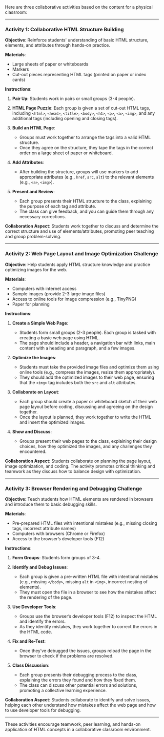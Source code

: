 Here are three collaborative activities based on the content for a physical classroom:

---

### **Activity 1: Collaborative HTML Structure Building**

**Objective**: Reinforce students' understanding of basic HTML structure, elements, and attributes through hands-on practice.

**Materials**:
- Large sheets of paper or whiteboards
- Markers
- Cut-out pieces representing HTML tags (printed on paper or index cards)

**Instructions**:

1. **Pair Up**: Students work in pairs or small groups (3-4 people).

2. **HTML Page Puzzle**: Each group is given a set of cut-out HTML tags, including `<html>`, `<head>`, `<title>`, `<body>`, `<h1>`, `<p>`, `<a>`, `<img>`, and any additional tags (including opening and closing tags).

3. **Build an HTML Page**:
    - Groups must work together to arrange the tags into a valid HTML structure.
    - Once they agree on the structure, they tape the tags in the correct order on a large sheet of paper or whiteboard.

4. **Add Attributes**:
    - After building the structure, groups will use markers to add appropriate attributes (e.g., `href`, `src`, `alt`) to the relevant elements (e.g., `<a>`, `<img>`).

5. **Present and Review**:
    - Each group presents their HTML structure to the class, explaining the purpose of each tag and attribute.
    - The class can give feedback, and you can guide them through any necessary corrections.

**Collaboration Aspect**:
Students work together to discuss and determine the correct structure and use of elements/attributes, promoting peer teaching and group problem-solving.

---

### **Activity 2: Web Page Layout and Image Optimization Challenge**

**Objective**: Help students apply HTML structure knowledge and practice optimizing images for the web.

**Materials**:
- Computers with internet access
- Sample images (provide 2-3 large image files)
- Access to online tools for image compression (e.g., TinyPNG)
- Paper for planning

**Instructions**:

1. **Create a Simple Web Page**:
    - Students form small groups (2-3 people). Each group is tasked with creating a basic web page using HTML.
    - The page should include a header, a navigation bar with links, main content with a heading and paragraph, and a few images.

2. **Optimize the Images**:
    - Students must take the provided image files and optimize them using online tools (e.g., compress the images, resize them appropriately).
    - They should add the optimized images to their web page, ensuring that the `<img>` tag includes both the `src` and `alt` attributes.

3. **Collaborate on Layout**:
    - Each group should create a paper or whiteboard sketch of their web page layout before coding, discussing and agreeing on the design together.
    - Once the layout is planned, they work together to write the HTML and insert the optimized images.

4. **Show and Discuss**:
    - Groups present their web pages to the class, explaining their design choices, how they optimized the images, and any challenges they encountered.

**Collaboration Aspect**:
Students collaborate on planning the page layout, image optimization, and coding. The activity promotes critical thinking and teamwork as they discuss how to balance design with optimization.

---

### **Activity 3: Browser Rendering and Debugging Challenge**

**Objective**: Teach students how HTML elements are rendered in browsers and introduce them to basic debugging skills.

**Materials**:
- Pre-prepared HTML files with intentional mistakes (e.g., missing closing tags, incorrect attribute names)
- Computers with browsers (Chrome or Firefox)
- Access to the browser’s developer tools (F12)

**Instructions**:

1. **Form Groups**: Students form groups of 3-4.

2. **Identify and Debug Issues**:
    - Each group is given a pre-written HTML file with intentional mistakes (e.g., missing `</body>`, missing `alt` in `<img>`, incorrect nesting of elements).
    - They must open the file in a browser to see how the mistakes affect the rendering of the page.

3. **Use Developer Tools**:
    - Groups use the browser’s developer tools (F12) to inspect the HTML and identify the errors.
    - As they identify mistakes, they work together to correct the errors in the HTML code.

4. **Fix and Re-Test**:
    - Once they’ve debugged the issues, groups reload the page in the browser to check if the problems are resolved.

5. **Class Discussion**:
    - Each group presents their debugging process to the class, explaining the errors they found and how they fixed them.
    - The class can discuss other potential errors and solutions, promoting a collective learning experience.

**Collaboration Aspect**:
Students collaborate to identify and solve issues, helping each other understand how mistakes affect the web page and how to use developer tools for debugging.

---

These activities encourage teamwork, peer learning, and hands-on application of HTML concepts in a collaborative classroom environment.